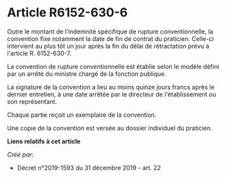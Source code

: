 # Article R6152-630-6

Outre le montant de l'indemnité spécifique de rupture conventionnelle, la convention fixe notamment la date de fin de contrat
du praticien. Celle-ci intervient au plus tôt un jour après la fin du délai de rétractation prévu à l'article R. 6152-630-7.

La convention de rupture conventionnelle est établie selon le modèle défini par un arrêté du ministre chargé de la fonction
publique.

La signature de la convention a lieu au moins quinze jours francs après le dernier entretien, à une date arrêtée par le
directeur de l'établissement ou son représentant.

Chaque partie reçoit un exemplaire de la convention.

Une copie de la convention est versée au dossier individuel du praticien.

**Liens relatifs à cet article**

_Créé par_:

  - Décret n°2019-1593 du 31 décembre 2019 - art. 22
